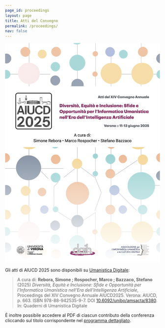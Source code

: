 ```yaml
---
page_id: proceedings
layout: page
title: Atti del Convegno
permalink: /proceedings/
nav: false
---
```


<a href="https://doi.org/10.6092/unibo/amsacta/8380" data-lightbox="proceedings-front" data-title="proceedings AIUCD 2025">
  <img src="/assets/img/proceedings-front.png" alt="Copertina dei proceedings AIUCD 2025" class="proceedings-thumbnail">
</a>

Gli atti di AIUCD 2025 sono disponibili su [Umanistica Digitale](https://doi.org/10.6092/unibo/amsacta/8380):

> A cura di: **Rebora, Simone ; Rospocher, Marco ; Bazzaco, Stefano** (2025) *Diversità, Equità e Inclusione: Sfide e Opportunità per l’Informatica Umanistica nell’Era dell’Intelligenza Artificiale*, Proceedings del XIV Convegno Annuale AIUCD2025. Verona: AIUCD, p. 663. ISBN 978-88-942535-9-7. DOI [10.6092/unibo/amsacta/8380](https://doi.org/10.6092/unibo/amsacta/8380). In: Quaderni di Umanistica Digitale

È inoltre possibile accedere al PDF di ciascun contributo della conferenza cliccando sul titolo corrispondente nel [programma dettagliato](/detailed-schedule/).

